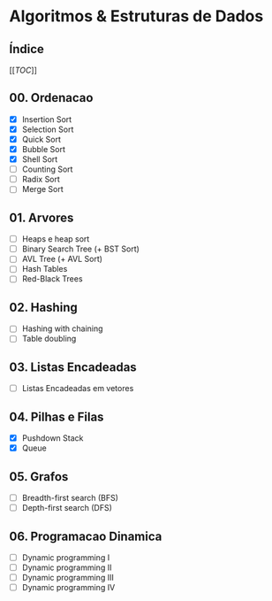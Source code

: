 # Algoritmos & Estruturas de Dados

## Índice
[[_TOC_]]

## 00. Ordenacao
- [x] Insertion Sort
- [x] Selection Sort
- [x] Quick Sort
- [x] Bubble Sort
- [x] Shell Sort
- [ ] Counting Sort
- [ ] Radix Sort
- [ ] Merge Sort

## 01. Arvores
- [ ] Heaps e heap sort
- [ ] Binary Search Tree (+ BST Sort)
- [ ] AVL Tree (+ AVL Sort)
- [ ] Hash Tables
- [ ] Red-Black Trees

## 02. Hashing
- [ ] Hashing with chaining
- [ ] Table doubling

## 03. Listas Encadeadas
- [ ] Listas Encadeadas em vetores

## 04. Pilhas e Filas
- [x] Pushdown Stack
- [x] Queue

## 05. Grafos
- [ ] Breadth-first search (BFS)
- [ ] Depth-first search (DFS)

## 06. Programacao Dinamica
- [ ] Dynamic programming I
- [ ] Dynamic programming II
- [ ] Dynamic programming III
- [ ] Dynamic programming IV
